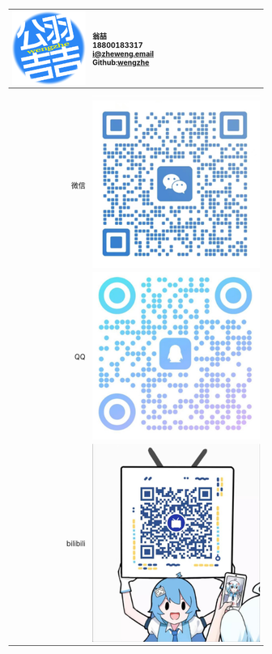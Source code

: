 | ![](公羽吉吉.png) | 翁喆<br>18800183317<br>[i@zheweng.email](mailto:i@zheweng.email)<br>Github:[wengzhe](https://github.com/wengzhe) |
| ----------------: | :---------------- |
|                   | ![](empty.png)    |
| 微信              | ![](微信.jpg)     |
| QQ                | ![](QQ.jpg)       |
| bilibili          | ![](bili.jpg)     |
